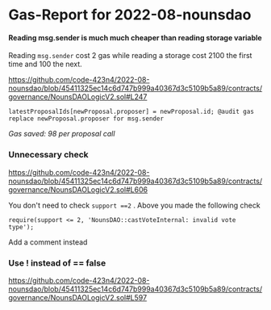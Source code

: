 # Gas-Report for 2022-08-nounsdao



####  Reading msg.sender is  much much cheaper than reading storage variable

Reading `msg.sender` cost 2 gas while reading a storage cost 2100 the first time and 100 the next.

https://github.com/code-423n4/2022-08-nounsdao/blob/45411325ec14c6d747b999a40367d3c5109b5a89/contracts/governance/NounsDAOLogicV2.sol#L247


    latestProposalIds[newProposal.proposer] = newProposal.id; @audit gas replace newProposal.proposer for msg.sender

  *Gas saved: 98 per proposal call*



### Unnecessary check

https://github.com/code-423n4/2022-08-nounsdao/blob/45411325ec14c6d747b999a40367d3c5109b5a89/contracts/governance/NounsDAOLogicV2.sol#L606

You don't need to    check `support ==2` .   Above you made the following check

    require(support <= 2, 'NounsDAO::castVoteInternal: invalid vote type'); 

Add a comment instead



###  Use ! instead of  == false



https://github.com/code-423n4/2022-08-nounsdao/blob/45411325ec14c6d747b999a40367d3c5109b5a89/contracts/governance/NounsDAOLogicV2.sol#L597

